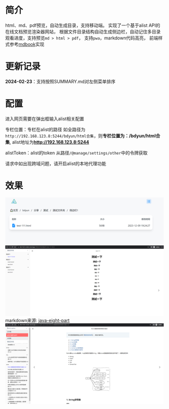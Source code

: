 # 简介
html、md、pdf预览，自动生成目录，支持移动端。
实现了一个基于alist API的在线文档预览渲染器网站，
根据文件目录结构自动生成侧边栏，自动记住多目录观看进度，支持预览`md > html > pdf`，
支持`pwa`，markdown代码高亮，
前端样式参考[mdbook](https://github.com/rust-lang/mdBook)实现
# 更新记录
**2024-02-23**：支持按照SUMMARY.md对左侧菜单排序
# 配置
进入网页需要在弹出框输入alist相关配置

专栏位置：专栏在alist的路径 如全路径为`http://192.168.123.8:5244/bdyun/html合集`，则**专栏位置为：/bdyun/html合集**,
alist地址为**http://192.168.123.8:5244**

alistToken：alist的token 从路径`/@manage/settings/other`中的令牌获取

请求中如出现跨域问题，请开启alist的本地代理功能

# 效果
![img.png](docs/img2.png)
![img.png](docs/img.png)
markdown来源: [java-eight-part](https://github.com/CoderLeixiaoshuai/java-eight-part)
![img.png](docs/img3.png)
